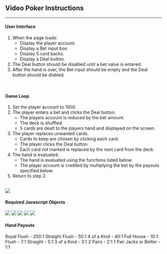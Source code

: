 ## Video Poker Instructions

---

#### User Interface

1. When the page loads:
	* Display the player account.
	* Display a Bet input box.
	* Display 5 card backs.
	* Display a Deal button.
2. The Deal button should be disabled until a bet value is entered.
3. After the hand is over, the Bet input should be empty and the Deal button should be disbled.

<br>

#### Game Loop

1. Set the player account to 1000.
2. The player enters a bet and clicks the Deal button.
	* The players account is reduced by the bet amount.
	* The deck is shuffled.
	* 5 cards are dealt to the players hand and displayed on the screen.
3. The player replaces unwanted cards.
	* Cards to keep are chosen by clicking each card.
	* The player clicks the Deal button.
	* Each card not marked is replaced by the next card from the deck.
4. The hand is evaluated.
	* The hand is evaluated using the functions listed below.
	* The player account is credited by multiplying the bet by the payouts specified below.
5. Return to step 2.

<br>

<img src="https://boisecodeworks.github.io/VideoPoker/docs/GameLoop.png">

<br>

#### Required Javascript Objects

<img src="https://boisecodeworks.github.io/VideoPoker/docs/CardObject.png">
<img src="https://boisecodeworks.github.io/VideoPoker/docs/HandObject.png">
<img src="https://boisecodeworks.github.io/VideoPoker/docs/DeckObject.png">
<img src="https://boisecodeworks.github.io/VideoPoker/docs/PlayerObject.png">
<img src="https://boisecodeworks.github.io/VideoPoker/docs/GameObject.png">

<br>

#### Hand Payouts
Royal Flush - 250:1
Straight Flush - 50:1
4 of a Kind - 40:1
Full House - 10:1
Flush - 7:1
Straight - 5:1
3 of a Kind - 3:1
2 Pairs - 2:1
1 Pair Jacks or Better - 1:1 


